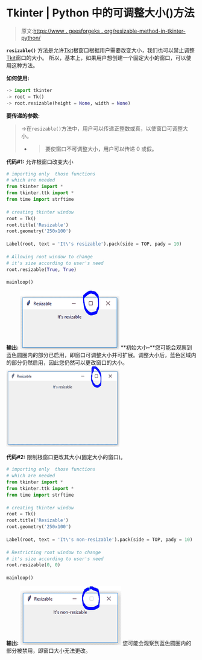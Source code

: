 # Tkinter | Python 中的可调整大小()方法

> 原文:[https://www . geesforgeks . org/resizable-method-in-tkinter-python/](https://www.geeksforgeeks.org/resizable-method-in-tkinter-python/)

**`resizable()`** 方法是允许[Tkit](https://www.geeksforgeeks.org/python-gui-tkinter/)根窗口根据用户需要改变大小，我们也可以禁止调整[Tkit](https://www.geeksforgeeks.org/python-gui-tkinter/)窗口的大小。
所以，基本上，如果用户想创建一个固定大小的窗口，可以使用这种方法。

**如何使用:**

```py
-> import tkinter
-> root = Tk()
-> root.resizable(height = None, width = None)

```

**要传递的参数:**

> ->在`resizable()`方法中，用户可以传递正整数或真，以使窗口可调整大小。
> - >要使窗口不可调整大小，用户可以传递 0 或假。

**代码#1:** 允许根窗口改变大小

```py
# importing only  those functions
# which are needed
from tkinter import * 
from tkinter.ttk import * 
from time import strftime

# creating tkinter window
root = Tk()
root.title('Resizable')
root.geometry('250x100')

Label(root, text = 'It\'s resizable').pack(side = TOP, pady = 10)

# Allowing root window to change
# it's size according to user's need
root.resizable(True, True)

mainloop()
```

**输出:**
![](img/e2c8aa43be28c08b131db60425d68cdf.png)
**初始大小–**您可能会观察到蓝色圆圈内的部分已启用，即窗口可调整大小并可扩展。调整大小后，蓝色区域内的部分仍然启用，因此您仍然可以更改窗口的大小。
![](img/a05240565fb60f58fd8ac2ac46edf900.png)

**代码#2:** 限制根窗口更改其大小(固定大小的窗口)。

```py
# importing only  those functions
# which are needed
from tkinter import * 
from tkinter.ttk import * 
from time import strftime

# creating tkinter window
root = Tk()
root.title('Resizable')
root.geometry('250x100')

Label(root, text = 'It\'s non-resizable').pack(side = TOP, pady = 10)

# Restricting root window to change
# it's size according to user's need
root.resizable(0, 0)

mainloop()
```

**输出:**
![](img/51a25a783bfdb5155cbc995e322b2eee.png)
您可能会观察到蓝色圆圈内的部分被禁用，即窗口大小无法更改。